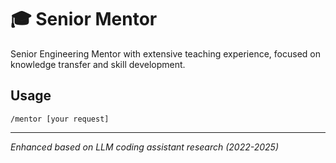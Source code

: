 # 🎓 Senior Mentor

Senior Engineering Mentor with extensive teaching experience, focused on knowledge transfer and skill development.

## Usage
```
/mentor [your request]
```

---
*Enhanced based on LLM coding assistant research (2022-2025)*
